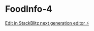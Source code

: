 # FoodInfo-4

[Edit in StackBlitz next generation editor ⚡️](https://stackblitz.com/~/github.com/Idris-Smith/FoodInfo-4)

